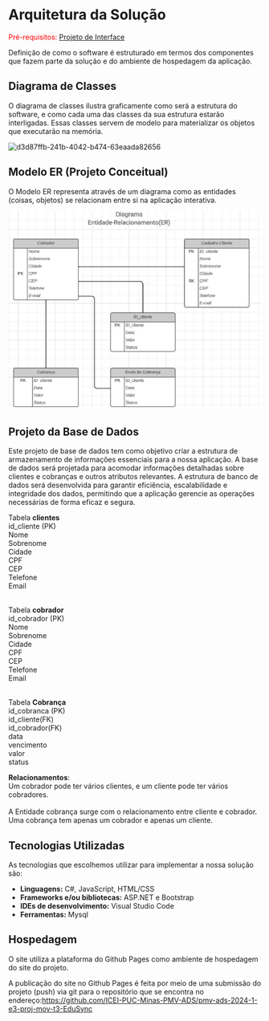 # Arquitetura da Solução

<span style="color:red">Pré-requisitos: <a href="3-Projeto de Interface.md"> Projeto de Interface</a></span>

Definição de como o software é estruturado em termos dos componentes que fazem parte da solução e do ambiente de hospedagem da aplicação.

## Diagrama de Classes

O diagrama de classes ilustra graficamente como será a estrutura do software, e como cada uma das classes da sua estrutura estarão interligadas. Essas classes servem de modelo para materializar os objetos que executarão na memória.

![d3d87ffb-241b-4042-b474-63eaada82656](https://github.com/ICEI-PUC-Minas-PMV-ADS/pmv-ads-2023-2-e2-proj-int-t11-turma-11-grupo_04/assets/128761321/ec572b2d-fdfe-4855-b311-eed2b7219d26)

## Modelo ER (Projeto Conceitual)

O Modelo ER representa através de um diagrama como as entidades (coisas, objetos) se relacionam entre si na aplicação interativa.
<br>

![Diagrama_ER](img/Diagrama_entidade.jpg)

## Projeto da Base de Dados

Este projeto de base de dados tem como objetivo criar a estrutura de armazenamento de informações essenciais para a nossa aplicação. A base de dados será projetada para acomodar informações detalhadas sobre clientes e  cobranças e outros atributos relevantes. A estrutura de banco de dados será desenvolvida para garantir eficiência, escalabilidade e integridade dos dados, permitindo que a aplicação gerencie as operações necessárias de forma eficaz e segura.

Tabela **clientes**<br>
id_cliente (PK)<br>
Nome<br>
Sobrenome<br> 
Cidade<br>
CPF<br>
CEP<br>
Telefone <br>
Email<br>
<br>

Tabela **cobrador**<br>
id_cobrador (PK)<br>
Nome<br>
Sobrenome <br>
Cidade<br>
CPF<br>
CEP<br>
Telefone <br>
Email<br>
<br>

Tabela **Cobrança** <br>
id_cobranca (PK)<br>
id_cliente(FK)<br>
id_cobrador(FK)<br>
data<br>
vencimento<br>
valor<br>
status<br>

**Relacionamentos**:<br>
Um cobrador pode ter vários clientes, e um cliente pode ter vários cobradores. 
<br><br>
A Entidade cobrança surge com o relacionamento entre cliente e cobrador. Uma cobrança tem apenas um cobrador e apenas um cliente. 

## Tecnologias Utilizadas

As tecnologias que escolhemos utilizar para implementar a nossa solução são: 
<br>
- **Linguagens:** C#, JavaScript, HTML/CSS
- **Frameworks e/ou bibliotecas:** ASP.NET e Bootstrap
- **IDEs de desenvolvimento:** Visual Studio Code
- **Ferramentas:** Mysql
  
## Hospedagem

O site utiliza a plataforma do Github Pages como ambiente de hospedagem do site do projeto. 

A publicação do site no Github Pages é feita por meio de uma submissão do projeto (push) via git para o repositório que se encontra no endereço:https://github.com/ICEI-PUC-Minas-PMV-ADS/pmv-ads-2024-1-e3-proj-mov-t3-EduSync
